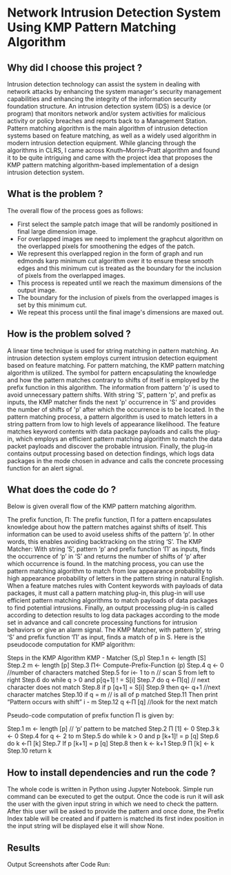 # Network Intrusion Detection System Using KMP Pattern Matching Algorithm 

## Why did I choose this project ?
Intrusion detection technology can assist the system in dealing with network attacks by enhancing the system manager's security management capabilities and enhancing the integrity of the information security foundation structure. An intrusion detection system (IDS) is a device (or program) that monitors network and/or system activities for malicious activity or policy breaches and reports back to a Management Station. Pattern matching algorithm is the main algorithm of intrusion detection systems based on feature matching, as well as a widely used algorithm in modern intrusion detection equipment. While glancing through the algorithms in CLRS, I came across Knuth–Morris–Pratt algorithm and found it to be quite intriguing and came with the project idea that proposes the KMP pattern matching algorithm-based implementation of a design intrusion detection system.

## What is the problem ?
The overall flow of the process goes as follows:
* First select the sample patch image that will be  randomly positioned in final large dimension image. 
* For overlapped images we need to implement the graphcut algorithm on the overlapped pixels for smoothening the edges of the patch.
* We represent this overlapped region in the form of graph and run edmonds karp minimum cut algorithm over it to ensure these smooth edges and this minimum cut is treated as the boundary for the inclusion of pixels from the overlapped images.
* This process is repeated until we reach the maximum dimensions of the output image.
* The boundary for the inclusion of pixels from the overlapped images is set by this minimum cut.
* We repeat this process until the final image's dimensions are maxed out.

## How is the problem solved ?
A linear time technique is used for string matching in pattern matching. An intrusion detection system employs current intrusion detection equipment based on feature matching. For pattern matching, the KMP pattern matching algorithm is utilized. The symbol for pattern encapsulating the knowledge and how the pattern matches contrary to shifts of itself is employed by the prefix function in this algorithm. The information from pattern 'p' is used to avoid unnecessary pattern shifts. With string 'S', pattern 'p', and prefix as inputs, the KMP matcher finds the next 'p' occurrence in 'S' and provides the number of shifts of 'p' after which the occurrence is to be located. In the pattern matching process, a pattern algorithm is used to match letters in a string pattern from low to high levels of appearance likelihood. The feature matches keyword contents with data package payloads and calls the plug-in, which employs an efficient pattern matching algorithm to match the data packet payloads and discover the probable intrusion. Finally, the plug-in contains output processing based on detection findings, which logs data packages in the mode chosen in advance and calls the concrete processing function for an alert signal.

## What does the code do ?
Below is given overall flow of the KMP pattern matching algorithm.

The prefix function, Π: The prefix function, Π for a pattern encapsulates knowledge about how the pattern matches against shifts of itself. This information can be used to avoid useless shifts of the pattern ‘p’. In other words, this enables avoiding backtracking on the string ‘S’. The KMP Matcher: With string ‘S’, pattern ‘p’ and prefix function ‘Π’ as inputs, finds the occurrence of ‘p’ in ‘S’ and returns the number of shifts of ‘p’ after which occurrence is found. In the matching process, you can use the pattern matching algorithm to match from low appearance probability to high appearance probability of letters in the pattern string in natural English. When a feature matches rules with Content keywords with payloads of data packages, it must call a pattern matching plug-in, this plug-in will use efficient pattern matching algorithms to match payloads of data packages to find potential intrusions. Finally, an output processing plug-in is called according to detection results to
log data packages according to the mode set in advance and call concrete processing functions for intrusion behaviors or give an alarm signal. The KMP Matcher, with pattern ‘p’, string ‘S’ and prefix function ‘Π’ as input, finds a match of p in S. Here is the pseudocode computation for KMP algorithm:

Steps in the KMP Algorithm KMP - Matcher (S,p)
Step.1	n ← length [S]
Step.2	m ← length [p]
Step.3	Π← Compute-Prefix-Function (p) Step.4	q ← 0 //number of characters matched Step.5	for i← 1 to n // scan S from left to right Step.6	do while q > 0 and p[q+1] ! = S[i]
Step.7	do q ←Π[q] // next character does not match Step.8	if p [q+1] = S[i]
Step.9	then q← q+1 //next character matches Step.10		if q = m	// is all of p matched
Step.11	Then print “Pattern occurs with shift” i - m Step.12		q ←Π [q] //look for the next match

Pseudo-code computation of prefix function Π is given by:

Step.1	m ← length [p]	// ‘p’ pattern to be matched Step.2	Π [1] ← 0
Step.3	k ← 0
Step.4	for q ← 2 to m
Step.5	do while k > 0 and p [k+1]! = p [q] Step.6	do k ←Π [k]
Step.7	If p [k+1] = p [q]
Step.8	then k ← k+1
Step.9	Π [k] ← k
Step.10	return k


## How to install dependencies and run the code ?
The whole code is written in Python using Jupyter Notebook. Simple run command can be executed to get the output. Once the code is run it will ask the user with the given input string in which we need to check the pattern. After this user will be asked to provide the pattern and once done, the Prefix Index table will be created and if pattern is matched its first index position in the input string will be displayed else it will show None.

## Results
Output Screenshots after Code Run:
